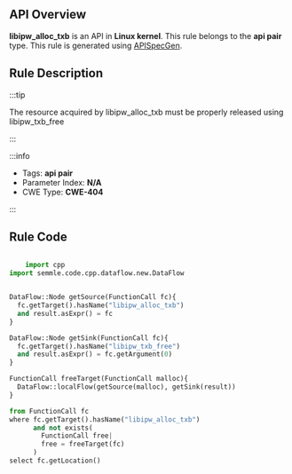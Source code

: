 ---
---


## API Overview
**libipw_alloc_txb** is an API in **Linux kernel**. This rule belongs to the **api pair** type. This rule is generated using [APISpecGen](../../tools/APISpecGen).
## Rule Description

:::tip

The resource acquired by libipw_alloc_txb must be properly released using libipw_txb_free

:::

:::info

- Tags: **api pair**
- Parameter Index: **N/A**
- CWE Type: **CWE-404**

:::

## Rule Code
```python

    import cpp
import semmle.code.cpp.dataflow.new.DataFlow


DataFlow::Node getSource(FunctionCall fc){
  fc.getTarget().hasName("libipw_alloc_txb")
  and result.asExpr() = fc
}

DataFlow::Node getSink(FunctionCall fc){
  fc.getTarget().hasName("libipw_txb_free")
  and result.asExpr() = fc.getArgument(0)
}

FunctionCall freeTarget(FunctionCall malloc){
  DataFlow::localFlow(getSource(malloc), getSink(result))
}

from FunctionCall fc
where fc.getTarget().hasName("libipw_alloc_txb")
      and not exists(
        FunctionCall free| 
        free = freeTarget(fc)
      )
select fc.getLocation()

    
```